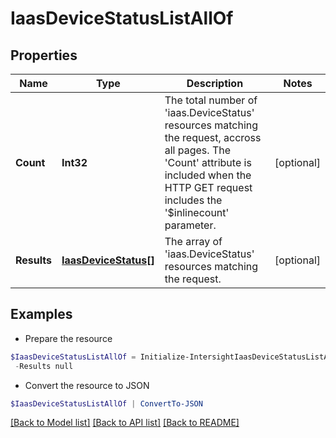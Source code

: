 # IaasDeviceStatusListAllOf
## Properties

Name | Type | Description | Notes
------------ | ------------- | ------------- | -------------
**Count** | **Int32** | The total number of &#39;iaas.DeviceStatus&#39; resources matching the request, accross all pages. The &#39;Count&#39; attribute is included when the HTTP GET request includes the &#39;$inlinecount&#39; parameter. | [optional] 
**Results** | [**IaasDeviceStatus[]**](IaasDeviceStatus.md) | The array of &#39;iaas.DeviceStatus&#39; resources matching the request. | [optional] 

## Examples

- Prepare the resource
```powershell
$IaasDeviceStatusListAllOf = Initialize-IntersightIaasDeviceStatusListAllOf  -Count null `
 -Results null
```

- Convert the resource to JSON
```powershell
$IaasDeviceStatusListAllOf | ConvertTo-JSON
```

[[Back to Model list]](../README.md#documentation-for-models) [[Back to API list]](../README.md#documentation-for-api-endpoints) [[Back to README]](../README.md)

